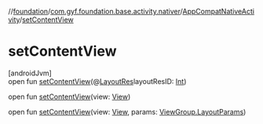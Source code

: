 //[foundation](../../../index.md)/[com.gyf.foundation.base.activity.nativer](../index.md)/[AppCompatNativeActivity](index.md)/[setContentView](set-content-view.md)

# setContentView

[androidJvm]\
open fun [setContentView](set-content-view.md)(@[LayoutRes](https://developer.android.com/reference/kotlin/androidx/annotation/LayoutRes.html)layoutResID: [Int](https://kotlinlang.org/api/core/kotlin-stdlib/kotlin/-int/index.html))

open fun [setContentView](set-content-view.md)(view: [View](https://developer.android.com/reference/kotlin/android/view/View.html))

open fun [setContentView](set-content-view.md)(view: [View](https://developer.android.com/reference/kotlin/android/view/View.html), params: [ViewGroup.LayoutParams](https://developer.android.com/reference/kotlin/android/view/ViewGroup.LayoutParams.html))